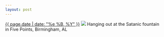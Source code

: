 ```yaml
---
layout: post
---
```


<p>
  <time><a href="/414">{{ page.date | date: "%e %B, %Y" }}</a></time>
  <a href="/414"><img src="{{ site.assets_url }}/414.jpg"/></a>
  <span>Hanging out at the Satanic fountain in Five Points, Birmingham, AL</span>
</p>
